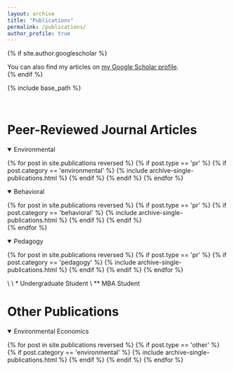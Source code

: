 ```yaml
---
layout: archive
title: "Publications"
permalink: /publications/
author_profile: true
---
```


<!-- Google tag (gtag.js) -->
<script async src="https://www.googletagmanager.com/gtag/js?id=G-Q95WSVMDNZ"></script>
<script>
  window.dataLayer = window.dataLayer || [];
  function gtag(){dataLayer.push(arguments);}
  gtag('js', new Date());

  gtag('config', 'G-Q95WSVMDNZ');
</script>

{% if site.author.googlescholar %}
  <div class="wordwrap">You can also find my articles on <a href="{{site.author.googlescholar}}">my Google Scholar profile</a>.</div>
{% endif %}

{% include base_path %}

<br>

# __Peer-Reviewed Journal Articles__

<details open>
<summary>
Environmental 
</summary>

{% for post in site.publications reversed %}
  {% if post.type == 'pr' %}
      {% if post.category == 'environmental' %}
      {% include archive-single-publications.html %}
      {% endif %}
  {% endif %}
{% endfor %}

</details>


<details open>
<summary class="id1">
Behavioral 
</summary>

{% for post in site.publications reversed %}
  {% if post.type == 'pr' %}
    {% if post.category == 'behavioral' %}
    {% include archive-single-publications.html %}
    {% endif %}
  {% endif %}  
{% endfor %}

</details>

<details open>
<summary class="id2">
Pedagogy
</summary>

{% for post in site.publications reversed %}
  {% if post.type == 'pr' %}
    {% if post.category == 'pedagogy' %}
    {% include archive-single-publications.html %}
    {% endif %}
  {% endif %}
{% endfor %}

</details>

\\
\\
\* Undergraduate Student \\
\*\* MBA Student

# __Other Publications__

<details open>
<summary>
Environmental Economics
</summary>

{% for post in site.publications reversed %}
  {% if post.type == 'other' %}
    {% if post.category == 'environmental' %}
    {% include archive-single-publications.html %}
    {% endif %}
  {% endif %} 
{% endfor %}

</details>
